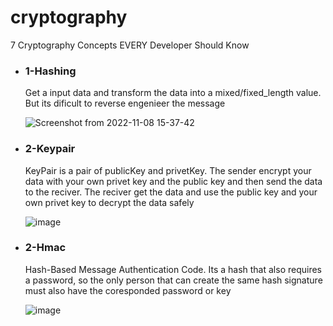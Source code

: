 # cryptography
7 Cryptography Concepts EVERY Developer Should Know
<ul>
  <li>
    <h3>1-Hashing</h3>
    <p>Get a input data and transform the data into a mixed/fixed_length value. But its dificult to reverse engenieer the message</p>
  </li>
  
  ![Screenshot from 2022-11-08 15-37-42](https://user-images.githubusercontent.com/58955082/200647866-499a4c8b-1c26-4bb6-bdb2-838ab57c4a89.png)
  
  <li>
    <h3>2-Keypair</h3>
    <p>KeyPair is a pair of publicKey and privetKey. The sender encrypt your data with your own privet key and the public key and then send the data to the reciver. The reciver get the data and use the public key and your own privet key to decrypt the data safely</p>
  </li>
  
  ![image](https://user-images.githubusercontent.com/58955082/200648688-eca6b481-d820-4d3d-8619-e51416789a2f.png)
  
  <li>
    <h3>2-Hmac</h3>
    <p>Hash-Based Message Authentication Code. Its a hash that also requires a password, so the only person that can create the same hash signature must also have the coresponded password or key</p>
  </li>
  
  ![image](https://user-images.githubusercontent.com/58955082/200649249-31ce037d-4051-497c-a671-3c0e490b61bf.png)
  
</ul>
